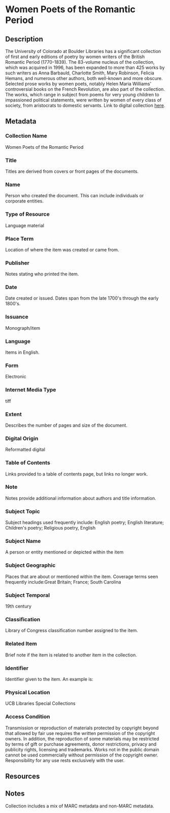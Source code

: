 # Women Poets of the Romantic Period
## Description
The University of Colorado at Boulder Libraries has a significant collection of first and early editions of poetry by women writers of the British Romantic Period (1770-1839). The 83-volume nucleus of the collection, which was acquired in 1996, has been expanded to more than 425 works by such writers as Anna Barbauld, Charlotte Smith, Mary Robinson, Felicia Hemans, and numerous other authors, both well-known and more obscure. Selected prose works by women poets, notably Helen Maria Williams' controversial books on the French Revolution, are also part of the collection. The works, which range in subject from poems for very young children to impassioned political statements, were written by women of every class of society, from aristocrats to domestic servants. Link to digital collection [here](https://doi.org/10.25810/4wn3-0x82).
## Metadata
### Collection Name
Women Poets of the Romantic Period
### Title
Titles are derived from covers or front pages of the documents.
### Name
Person who created the document. This can include individuals or corporate entities.
### Type of Resource
Language material
### Place Term
Location of where the item was created or came from.
### Publisher
Notes stating who printed the item.
### Date
Date created or issued. Dates span from the late 1700's through the early 1800's.
### Issuance
Monograph/item
### Language
Items in English.
### Form
Electronic
### Internet Media Type
tiff
### Extent
Describes the number of pages and size of the document.
### Digital Origin
Reformatted digital
### Table of Contents
Links provided to a table of contents page, but links no longer work.
### Note
Notes provide additional information about authors and title information.
### Subject Topic
Subject headings used frequently include: English poetry; English literature; Children's poetry; Religious poetry, English
### Subject Name
A person or entity mentioned or depicted within the item
### Subject Geographic
Places that are about or mentioned within the item. Coverage terms seen frequently include:Great Britain; France; South Carolina
### Subject Temporal
19th century
### Classification
Library of Congress classification number assigned to the item.
### Related Item
Brief note if the item is related to another item in the collection.
### Identifier
Identifier given to the item. An example is:
### Physical Location
UCB Libraries Special Collections
### Access Condition
Transmission or reproduction of materials protected by copyright beyond that allowed by fair use requires the written permission of the copyright owners. In addition, the reproduction of some materials may be restricted by terms of gift or purchase agreements, donor restrictions, privacy and publicity rights, licensing and trademarks. Works not in the public domain cannot be used commercially without permission of the copyright owner. Responsibility for any use rests exclusively with the user.
## Resources
## Notes
Collection includes a mix of MARC metadata and non-MARC metadata.
